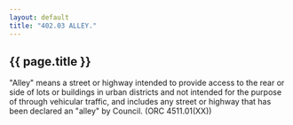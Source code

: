 ```yaml
---
layout: default 
title: "402.03 ALLEY."
---
```


{{ page.title }}
----------------

"Alley" means a street or highway intended to provide access to the rear
or side of lots or buildings in urban districts and not intended for the
purpose of through vehicular traffic, and includes any street or highway
that has been declared an "alley" by Council. (ORC 4511.01(XX))
